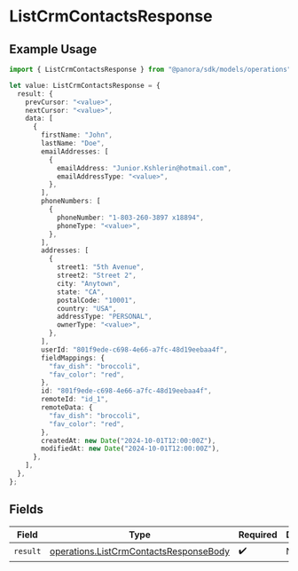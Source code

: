 # ListCrmContactsResponse

## Example Usage

```typescript
import { ListCrmContactsResponse } from "@panora/sdk/models/operations";

let value: ListCrmContactsResponse = {
  result: {
    prevCursor: "<value>",
    nextCursor: "<value>",
    data: [
      {
        firstName: "John",
        lastName: "Doe",
        emailAddresses: [
          {
            emailAddress: "Junior.Kshlerin@hotmail.com",
            emailAddressType: "<value>",
          },
        ],
        phoneNumbers: [
          {
            phoneNumber: "1-803-260-3897 x18894",
            phoneType: "<value>",
          },
        ],
        addresses: [
          {
            street1: "5th Avenue",
            street2: "Street 2",
            city: "Anytown",
            state: "CA",
            postalCode: "10001",
            country: "USA",
            addressType: "PERSONAL",
            ownerType: "<value>",
          },
        ],
        userId: "801f9ede-c698-4e66-a7fc-48d19eebaa4f",
        fieldMappings: {
          "fav_dish": "broccoli",
          "fav_color": "red",
        },
        id: "801f9ede-c698-4e66-a7fc-48d19eebaa4f",
        remoteId: "id_1",
        remoteData: {
          "fav_dish": "broccoli",
          "fav_color": "red",
        },
        createdAt: new Date("2024-10-01T12:00:00Z"),
        modifiedAt: new Date("2024-10-01T12:00:00Z"),
      },
    ],
  },
};
```

## Fields

| Field                                                                                            | Type                                                                                             | Required                                                                                         | Description                                                                                      |
| ------------------------------------------------------------------------------------------------ | ------------------------------------------------------------------------------------------------ | ------------------------------------------------------------------------------------------------ | ------------------------------------------------------------------------------------------------ |
| `result`                                                                                         | [operations.ListCrmContactsResponseBody](../../models/operations/listcrmcontactsresponsebody.md) | :heavy_check_mark:                                                                               | N/A                                                                                              |